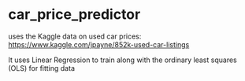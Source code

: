 # car_price_predictor

uses the Kaggle data on used car prices: https://www.kaggle.com/jpayne/852k-used-car-listings

It uses Linear Regression to train along with the ordinary least squares (OLS) for fitting data
